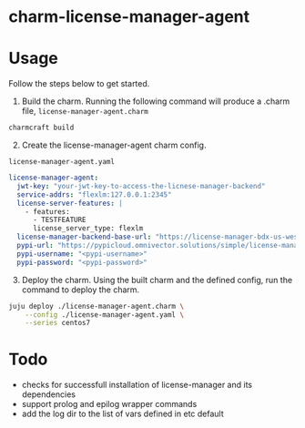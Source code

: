 # charm-license-manager-agent


# Usage
Follow the steps below to get started.

1. Build the charm.
Running the following command will produce a .charm file, `license-manager-agent.charm`
```bash
charmcraft build
```

2. Create the license-manager-agent charm config.

`license-manager-agent.yaml`

```yaml
license-manager-agent:
  jwt-key: "your-jwt-key-to-access-the-licnese-manager-backend"
  service-addrs: "flexlm:127.0.0.1:2345"
  license-server-features: |
    - features:
      - TESTFEATURE
      license_server_type: flexlm
  license-manager-backend-base-url: "https://license-manager-bdx-us-west-2.omnivector.solutions"
  pypi-url: "https://pypicloud.omnivector.solutions/simple/license-manager"
  pypi-username: "<pypi-username>"
  pypi-password: "<pypi-password>"
```

3. Deploy the charm.
Using the built charm and the defined config, run the command to deploy the charm.
```bash
juju deploy ./license-manager-agent.charm \
    --config ./license-manager-agent.yaml \
    --series centos7
```

# Todo
* checks for successfull installation of license-manager and its dependencies
* support prolog and epilog wrapper commands
* add the log dir to the list of vars defined in etc default
